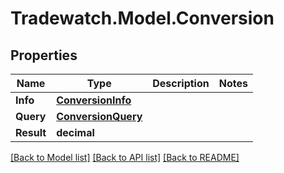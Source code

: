 # Tradewatch.Model.Conversion

## Properties

Name | Type | Description | Notes
------------ | ------------- | ------------- | -------------
**Info** | [**ConversionInfo**](ConversionInfo.md) |  | 
**Query** | [**ConversionQuery**](ConversionQuery.md) |  | 
**Result** | **decimal** |  | 

[[Back to Model list]](../README.md#documentation-for-models) [[Back to API list]](../README.md#documentation-for-api-endpoints) [[Back to README]](../README.md)

